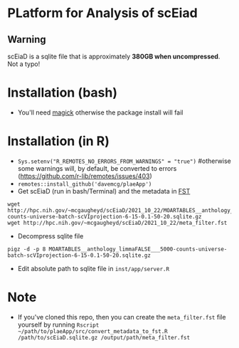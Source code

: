 # PLatform for Analysis of scEiad

## Warning
scEiaD is a sqlite file that is approximately **380GB when uncompressed**. Not a typo! 

# Installation (bash)

  - You'll need [magick](https://imagemagick.org/index.php) otherwise the package install will fail
  
# Installation (in R)
  - `Sys.setenv("R_REMOTES_NO_ERRORS_FROM_WARNINGS" = "true")` #otherwise some warnings will, by default, be converted to errors (https://github.com/r-lib/remotes/issues/403)
  - `remotes::install_github('davemcg/plaeApp')`
  -  Get scEiaD (run in bash/Terminal) and the metadata in [FST](https://www.fstpackage.org)

    wget http://hpc.nih.gov/~mcgaugheyd/scEiaD/2021_10_22/MOARTABLES__anthology_limmaFALSE___5000-counts-universe-batch-scVIprojection-6-15-0.1-50-20.sqlite.gz
    wget http://hpc.nih.gov/~mcgaugheyd/scEiaD/2021_10_22/meta_filter.fst
    
  -  Decompress sqlite file
  
    pigz -d -p 8 MOARTABLES__anthology_limmaFALSE___5000-counts-universe-batch-scVIprojection-6-15-0.1-50-20.sqlite.gz
  - Edit absolute path to sqlite file in `inst/app/server.R`

# Note
  - If you've cloned this repo, then you can create the `meta_filter.fst` file yourself by running `Rscript ~/path/to/plaeApp/src/convert_metadata_to_fst.R /path/to/scEiaD.sqlite.gz /output/path/meta_filter.fst`
